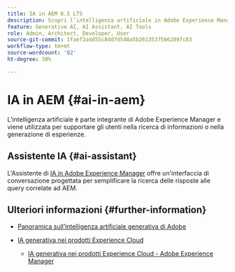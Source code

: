 ```yaml
---
title: IA in AEM 6.5 LTS
description: Scopri l’intelligenza artificiale in Adobe Experience Manager 6.5 LTS
feature: Generative AI, AI Assistant, AI Tools
role: Admin, Architect, Developer, User
source-git-commit: 1faef2add55c8dd7d548a5b2613537566289fc83
workflow-type: tm+mt
source-wordcount: '82'
ht-degree: 30%

---
```



# IA in AEM {#ai-in-aem}

L’intelligenza artificiale è parte integrante di Adobe Experience Manager e viene utilizzata per supportare gli utenti nella ricerca di informazioni o nella generazione di esperienze.

## Assistente IA {#ai-assistant}

L&#39;Assistente di [IA in Adobe Experience Manager](/help/ai-assistant-in-aem.md) offre un&#39;interfaccia di conversazione progettata per semplificare la ricerca delle risposte alle query correlate ad AEM.

## Ulteriori informazioni {#further-information}

* [Panoramica sull’intelligenza artificiale generativa di Adobe](https://www.adobe.com/it/ai/overview.html)

* [IA generativa nei prodotti Experience Cloud](https://experienceleague.adobe.com/it/docs/core-services/interface/features/generative-ai)

   * [IA generativa nei prodotti Experience Cloud - Adobe Experience Manager](https://experienceleague.adobe.com/it/docs/core-services/interface/features/generative-ai#aem)